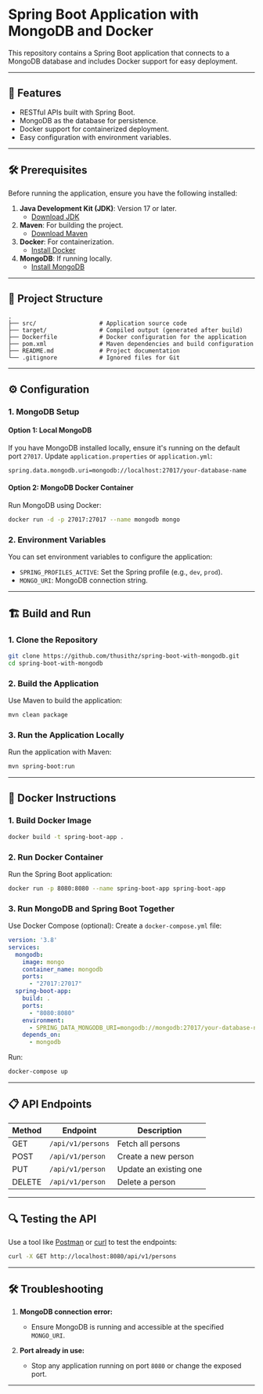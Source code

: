 
# Spring Boot Application with MongoDB and Docker

This repository contains a Spring Boot application that connects to a MongoDB database and includes Docker support for easy deployment.

---

## 🚀 Features

- RESTful APIs built with Spring Boot.
- MongoDB as the database for persistence.
- Docker support for containerized deployment.
- Easy configuration with environment variables.

---

## 🛠 Prerequisites

Before running the application, ensure you have the following installed:

1. **Java Development Kit (JDK)**: Version 17 or later.
    - [Download JDK](https://adoptium.net/)
2. **Maven**: For building the project.
    - [Download Maven](https://maven.apache.org/download.cgi)
3. **Docker**: For containerization.
    - [Install Docker](https://www.docker.com/get-started)
4. **MongoDB**: If running locally.
    - [Install MongoDB](https://www.mongodb.com/docs/manual/installation/)

---

## 📂 Project Structure

```
.
├── src/                  # Application source code
├── target/               # Compiled output (generated after build)
├── Dockerfile            # Docker configuration for the application
├── pom.xml               # Maven dependencies and build configuration
├── README.md             # Project documentation
└── .gitignore            # Ignored files for Git
```

---

## ⚙️ Configuration

### 1. **MongoDB Setup**

#### Option 1: Local MongoDB
If you have MongoDB installed locally, ensure it's running on the default port `27017`. Update `application.properties` or `application.yml`:

```properties
spring.data.mongodb.uri=mongodb://localhost:27017/your-database-name
```

#### Option 2: MongoDB Docker Container
Run MongoDB using Docker:
```bash
docker run -d -p 27017:27017 --name mongodb mongo
```

### 2. **Environment Variables**
You can set environment variables to configure the application:

- `SPRING_PROFILES_ACTIVE`: Set the Spring profile (e.g., `dev`, `prod`).
- `MONGO_URI`: MongoDB connection string.

---

## 🏗️ Build and Run

### 1. **Clone the Repository**
```bash
git clone https://github.com/thusithz/spring-boot-with-mongodb.git
cd spring-boot-with-mongodb
```

### 2. **Build the Application**
Use Maven to build the application:
```bash
mvn clean package
```

### 3. **Run the Application Locally**
Run the application with Maven:
```bash
mvn spring-boot:run
```

---

## 🐳 Docker Instructions

### 1. **Build Docker Image**
```bash
docker build -t spring-boot-app .
```

### 2. **Run Docker Container**
Run the Spring Boot application:
```bash
docker run -p 8080:8080 --name spring-boot-app spring-boot-app
```

### 3. **Run MongoDB and Spring Boot Together**
Use Docker Compose (optional):
Create a `docker-compose.yml` file:
```yaml
version: '3.8'
services:
  mongodb:
    image: mongo
    container_name: mongodb
    ports:
      - "27017:27017"
  spring-boot-app:
    build: .
    ports:
      - "8080:8080"
    environment:
      - SPRING_DATA_MONGODB_URI=mongodb://mongodb:27017/your-database-name
    depends_on:
      - mongodb
```

Run:
```bash
docker-compose up
```

---

## 📋 API Endpoints

| Method | Endpoint          | Description            |
|--------|-------------------|------------------------|
| GET    | `/api/v1/persons` | Fetch all persons      |
| POST   | `/api/v1/person`  | Create a new person    |
| PUT    | `/api/v1/person`  | Update an existing one |
| DELETE | `/api/v1/person`  | Delete a person        |

---

## 🔍 Testing the API

Use a tool like [Postman](https://www.postman.com/) or [curl](https://curl.se/) to test the endpoints:

```bash
curl -X GET http://localhost:8080/api/v1/persons
```

---

## 🛠 Troubleshooting

1. **MongoDB connection error:**
    - Ensure MongoDB is running and accessible at the specified `MONGO_URI`.

2. **Port already in use:**
    - Stop any application running on port `8080` or change the exposed port.

---
